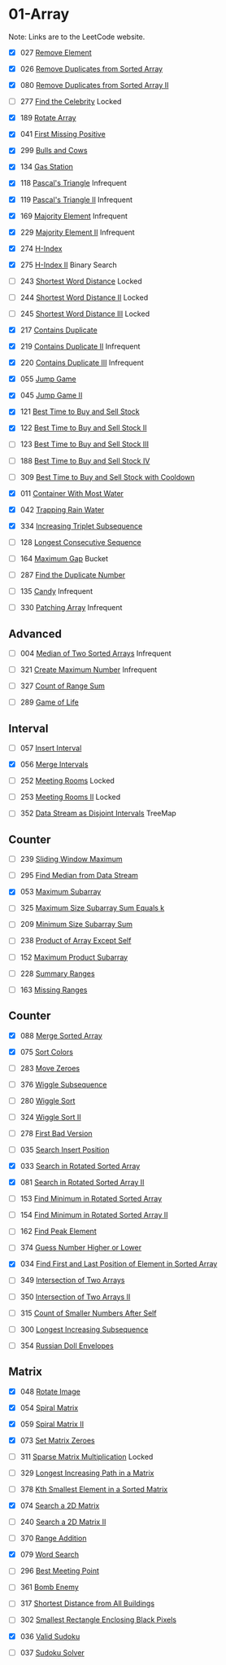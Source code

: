 # 01-Array
Note: Links are to the LeetCode website.

- [x] 027 [Remove Element](https://leetcode.com/problems/remove-element/)

- [x] 026 [Remove Duplicates from Sorted Array](https://leetcode.com/problems/remove-duplicates-from-sorted-array/description/)

- [x] 080 [Remove Duplicates from Sorted Array II](https://leetcode.com/problems/remove-duplicates-from-sorted-array-ii/description/)

- [ ] 277 [Find the Celebrity](https://leetcode.com/problems/find-the-celebrity/description/) Locked

- [x] 189 [Rotate Array](https://leetcode.com/problems/rotate-array/description/)

- [x] 041 [First Missing Positive](https://leetcode.com/problems/first-missing-positive/description/)

- [x] 299 [Bulls and Cows](https://leetcode.com/problems/bulls-and-cows/)

- [x] 134 [Gas Station](https://leetcode.com/problems/gas-station/description/)

- [x] 118 [Pascal's Triangle](https://leetcode.com/problems/pascals-triangle/description/) Infrequent

- [x] 119 [Pascal's Triangle II](https://leetcode.com/problems/pascals-triangle-ii/description/) Infrequent

- [x] 169 [Majority Element](https://leetcode.com/problems/majority-element/description/) Infrequent

- [X] 229 [Majority Element II](https://leetcode.com/problems/majority-element-ii/description/) Infrequent

- [x] 274 [H-Index](https://leetcode.com/problems/h-index/description/)

- [x] 275 [H-Index II](https://leetcode.com/problems/h-index-ii/description/) Binary Search

- [ ] 243 [Shortest Word Distance](https://leetcode.com/problems/shortest-word-distance/description/) Locked

- [ ] 244 [Shortest Word Distance II](https://leetcode.com/problems/shortest-word-distance-ii/description/) Locked

- [ ] 245 [Shortest Word Distance III](https://leetcode.com/problems/shortest-word-distance-iii/description/) Locked

- [x] 217 [Contains Duplicate](https://leetcode.com/problems/contains-duplicate/description/)

- [x] 219 [Contains Duplicate II](https://leetcode.com/problems/contains-duplicate-ii/description/) Infrequent

- [x] 220 [Contains Duplicate III](https://leetcode.com/problems/contains-duplicate-iii/description/) Infrequent

- [x] 055 [Jump Game](https://leetcode.com/problems/jump-game/description/)

- [x] 045 [Jump Game II](https://leetcode.com/problems/jump-game-ii/description/)

- [x] 121 [Best Time to Buy and Sell Stock](https://leetcode.com/problems/best-time-to-buy-and-sell-stock/description/)

- [x] 122 [Best Time to Buy and Sell Stock II](https://leetcode.com/problems/best-time-to-buy-and-sell-stock-ii/description/)

- [ ] 123 [Best Time to Buy and Sell Stock III](https://leetcode.com/problems/best-time-to-buy-and-sell-stock-iii/description/)

- [ ] 188 [Best Time to Buy and Sell Stock IV](https://leetcode.com/problems/best-time-to-buy-and-sell-stock-iv/description/)

- [ ] 309 [Best Time to Buy and Sell Stock with Cooldown](https://leetcode.com/problems/best-time-to-buy-and-sell-stock-with-cooldown/description/)

- [x] 011 [Container With Most Water](https://leetcode.com/problems/container-with-most-water/description/)

- [x] 042 [Trapping Rain Water](https://leetcode.com/problems/trapping-rain-water/description/)

- [x] 334 [Increasing Triplet Subsequence](https://leetcode.com/problems/increasing-triplet-subsequence/description/)

- [ ] 128 [Longest Consecutive Sequence](https://leetcode.com/problems/longest-consecutive-sequence/description/)

- [ ] 164 [Maximum Gap](https://leetcode.com/problems/maximum-gap/description/) Bucket

- [ ] 287 [Find the Duplicate Number](https://leetcode.com/problems/find-the-duplicate-number/description/)

- [ ] 135 [Candy](https://leetcode.com/problems/candy/description/) Infrequent

- [ ] 330 [Patching Array](https://leetcode.com/problems/patching-array/description/) Infrequent

## Advanced

- [ ] 004 [Median of Two Sorted Arrays](https://leetcode.com/problems/median-of-two-sorted-arrays/description/) Infrequent

- [ ] 321 [Create Maximum Number](https://leetcode.com/problems/create-maximum-number/description/) Infrequent

- [ ] 327 [Count of Range Sum](https://leetcode.com/problems/count-of-range-sum/description/)

- [ ] 289 [Game of Life](https://leetcode.com/problems/game-of-life/description/)

## Interval

- [ ] 057 [Insert Interval](https://leetcode.com/problems/insert-interval/description/)

- [x] 056 [Merge Intervals](https://leetcode.com/problems/merge-intervals/description/)

- [ ] 252 [Meeting Rooms](https://leetcode.com/problems/meeting-rooms/description/) Locked

- [ ] 253 [Meeting Rooms II](https://leetcode.com/problems/meeting-rooms-ii/description/) Locked

- [ ] 352 [Data Stream as Disjoint Intervals](https://leetcode.com/problems/data-stream-as-disjoint-intervals/description/) TreeMap

## Counter

- [ ] 239 [Sliding Window Maximum](https://leetcode.com/problems/sliding-window-maximum/description/)

- [ ] 295 [Find Median from Data Stream](https://leetcode.com/problems/find-median-from-data-stream/description/)

- [x] 053 [Maximum Subarray](https://leetcode.com/problems/maximum-subarray/description/)

- [ ] 325 [Maximum Size Subarray Sum Equals k](https://leetcode.com/problems/maximum-size-subarray-sum-equals-k/)

- [ ] 209 [Minimum Size Subarray Sum](https://leetcode.com/problems/minimum-size-subarray-sum/description/)

- [ ] 238 [Product of Array Except Self](https://leetcode.com/problems/product-of-array-except-self/description/)

- [ ] 152 [Maximum Product Subarray](https://leetcode.com/problems/maximum-product-subarray/description/)

- [ ] 228 [Summary Ranges](https://leetcode.com/problems/summary-ranges/description/)

- [ ] 163 [Missing Ranges](https://leetcode.com/problems/missing-ranges/description/)

## Counter

- [x] 088 [Merge Sorted Array](https://leetcode.com/problems/merge-sorted-array/description/)

- [x] 075 [Sort Colors](https://leetcode.com/problems/sort-colors/description/)

- [ ] 283 [Move Zeroes](https://leetcode.com/problems/move-zeroes/description/)

- [ ] 376 [Wiggle Subsequence](https://leetcode.com/problems/wiggle-subsequence/description/)

- [ ] 280 [Wiggle Sort](https://leetcode.com/problems/wiggle-sort/description/)

- [ ] 324 [Wiggle Sort II](https://leetcode.com/problems/wiggle-sort-ii/description/)

- [ ] 278 [First Bad Version](https://leetcode.com/problems/first-bad-version/description/)

- [ ] 035 [Search Insert Position](https://leetcode.com/problems/search-insert-position/description/)

- [x] 033 [Search in Rotated Sorted Array](https://leetcode.com/problems/search-in-rotated-sorted-array/description/)

- [x] 081 [Search in Rotated Sorted Array II](https://leetcode.com/problems/search-in-rotated-sorted-array-ii/description/)

- [ ] 153 [Find Minimum in Rotated Sorted Array](https://leetcode.com/problems/find-minimum-in-rotated-sorted-array/description/)

- [ ] 154 [Find Minimum in Rotated Sorted Array II](https://leetcode.com/problems/find-minimum-in-rotated-sorted-array-ii/description/)

- [ ] 162 [Find Peak Element](https://leetcode.com/problems/find-peak-element/description/)

- [ ] 374 [Guess Number Higher or Lower](https://leetcode.com/problems/guess-number-higher-or-lower/)

- [x] 034 [Find First and Last Position of Element in Sorted Array](https://leetcode.com/problems/find-first-and-last-position-of-element-in-sorted-array/description/)

- [ ] 349 [Intersection of Two Arrays](https://leetcode.com/problems/intersection-of-two-arrays/description/)

- [ ] 350 [Intersection of Two Arrays II](https://leetcode.com/problems/intersection-of-two-arrays-ii/description/)

- [ ] 315 [Count of Smaller Numbers After Self](https://leetcode.com/problems/count-of-smaller-numbers-after-self/description/)

- [ ] 300 [Longest Increasing Subsequence](https://leetcode.com/problems/longest-increasing-subsequence/description/)

- [ ] 354 [Russian Doll Envelopes](https://leetcode.com/problems/russian-doll-envelopes/description/)

## Matrix

- [x] 048 [Rotate Image](https://leetcode.com/problems/rotate-image/description/)

- [x] 054 [Spiral Matrix](https://leetcode.com/problems/spiral-matrix/description/)

- [x] 059 [Spiral Matrix II](https://leetcode.com/problems/spiral-matrix-ii/description/)

- [x] 073 [Set Matrix Zeroes](https://leetcode.com/problems/set-matrix-zeroes/description/)

- [ ] 311 [Sparse Matrix Multiplication](https://leetcode.com/problems/sparse-matrix-multiplication/description/) Locked

- [ ] 329 [Longest Increasing Path in a Matrix](https://leetcode.com/problems/longest-increasing-path-in-a-matrix/description/)

- [ ] 378 [Kth Smallest Element in a Sorted Matrix](https://leetcode.com/problems/kth-smallest-element-in-a-sorted-matrix/description/)

- [x] 074 [Search a 2D Matrix](https://leetcode.com/problems/search-a-2d-matrix/description/)

- [ ] 240 [Search a 2D Matrix II](https://leetcode.com/problems/search-a-2d-matrix-ii/description/)

- [ ] 370 [Range Addition](https://leetcode.com/problems/range-addition/description/)

- [x] 079 [Word Search](https://leetcode.com/problems/word-search/description/)

- [ ] 296 [Best Meeting Point](https://leetcode.com/problems/best-meeting-point/description/)

- [ ] 361 [Bomb Enemy](https://leetcode.com/problems/bomb-enemy/description/)

- [ ] 317 [Shortest Distance from All Buildings](https://leetcode.com/problems/shortest-distance-from-all-buildings/description/)

- [ ] 302 [Smallest Rectangle Enclosing Black Pixels](https://leetcode.com/problems/smallest-rectangle-enclosing-black-pixels/description/)

- [x] 036 [Valid Sudoku](https://leetcode.com/problems/valid-sudoku/description/)

- [ ] 037 [Sudoku Solver](https://leetcode.com/problems/sudoku-solver/description/)